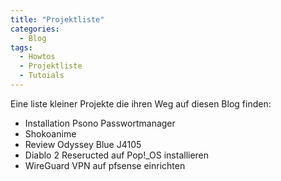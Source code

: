 ```yaml
---
title: "Projektliste"
categories:
  - Blog
tags:
  - Howtos
  - Projektliste
  - Tutoials
---
```


Eine liste kleiner Projekte die ihren Weg auf diesen Blog finden:

* Installation Psono Passwortmanager
* Shokoanime
* Review Odyssey Blue J4105
* Diablo 2 Reseructed auf Pop!_OS installieren
* WireGuard VPN auf pfsense einrichten
